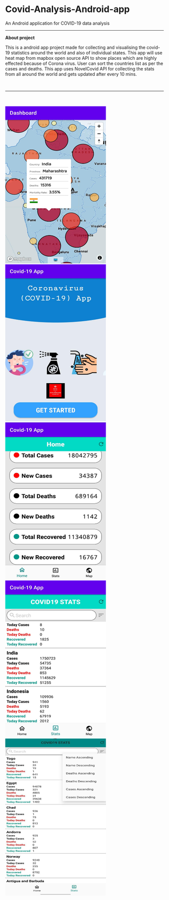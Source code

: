 # Covid-Analysis-Android-app
An Android application for COVID-19 data analysis
<hr>
<b>About project</b>
<p>This is a android app project made for collecting and visualising the covid-19 statistics around the world and also of individual states. This app will use heat map from mapbox open source API to show places which are highly effected because of Corona virus. User can sort the countries list as per the cases and deaths. This app uses NovelCovid API for collecting the stats from all around the world and gets updated after every 10 mins. </p><br>
<hr><br>
<br><img src="imag1.jpeg" alt="Frame1" width="320" height="500"/><img src="img2.jpeg" alt="Frame1" width="320" height="500"/><img src="img3.jpeg" alt="Frame1" width="320" height="500"/><img src="img4.jpeg" alt="Frame1" width="320" height="500"/><img src="img5.jpeg" alt="Frame1" width="320" height="500"/>
